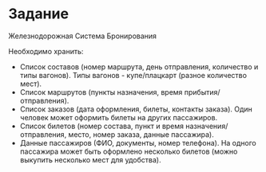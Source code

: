 # Задание

Железнодорожная Система Бронирования

Необходимо хранить:

* Список составов (номер маршрута, день отправления, количество и типы вагонов). Типы вагонов - купе/плацкарт (разное количество мест).
* Список маршрутов (пункты назначения, время прибытия/отправления).
* Список заказов (дата оформления, билеты, контакты заказа). Один человек может оформить билеты на других пассажиров.
* Список билетов (номер состава, пункт и время назначения/отправления, место, номер заказа, данные пассажира).
* Данные пассажиров (ФИО, документы, номер телефона). На одного пассажира может быть оформлено несколько билетов (можно выкупить несколько мест для удобства).
